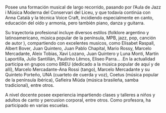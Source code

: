 Posee una formación musical de largo recorrido, pasando por l’Aula de Jazz i Música Moderna del Conservari del Liceu, y que todavía continúa con Anna Catalá y la técnica Voice Craft, incidiendo especialmente en canto, educación del oído y armonia, pero también piano, danza y guitarra.

Su trayectoria profesional incluye diversos estilos (folklore argentino y latinoamericano, música popular de la península, MPB, jazz, pop, canción de autor ), compartiendo con excelentes musicos, como Elisabet Raspall, Albert Bover, Juan Quintero, Juan Pablo Chapital, Mario Rossy, Marcelo Mercadante, Aleix Tobias, Xavi Lozano, Juan Quintero y Luna Monti, Martín Laportilla, Julio Santillán, Paulinho Lêmos, Eliseo Parra… .En la actualidad participa en grupos como BREU (dedicado a la música popular de aquí y de allí), Marcelo Mercadante-Ana Rossi (tango), Marcelo Mercadante y su Quinteto Porteño, UNA (cuarteto de cuerda y voz), Coetus (música popular de la península ibérica), Gafieira Miúda (música brasileña, samba tradicional), entre otros.

A nivel docente posee experiencia impartiendo clases y talleres a niños y adultos de canto y percusion corporal, entre otros. Como profesora, ha participado en varias escuelas.
